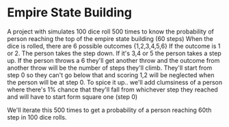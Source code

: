 # Empire State Building
 A project with simulates 100 dice roll 500 times to know the probability of person reaching the top of the empire state building (60 steps)
 When the dice is rolled, there are 6 possible outcomes {1,2,3,4,5,6}
 If the outcome is 1 or 2. The person takes the step down.
 If it's 3,4 or 5 the person takes a step up.
 If the person throws a 6 they'll get another throw and the outcome from another throw will be the number of steps they'll climb.
 They'll start from step 0 so they can't go below that and scoring 1,2 will be neglected when the person will be at step 0.
 To spice it up.. we'll add clumsiness of a person where there's 1% chance that they'll fall from whichever step they reached and will have to start form square one (step 0)
 
 We'll iterate this 500 times to get a probability of a person reaching 60th step in 100 dice rolls. 
